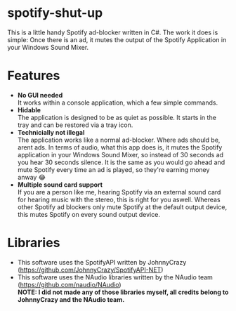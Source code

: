 # spotify-shut-up
This is a little handy Spotify ad-blocker written in C#. The work it does is simple: Once there is an ad, it mutes the output
of the Spotify Application in your Windows Sound Mixer.

# Features
 + **No GUI needed**   
   It works within a console application, which a few simple commands.   
 + **Hidable**  
   The application is designed to be as quiet as possible. It starts in the tray and can be restored via a tray icon.
 + **Technicially not illegal**   
   The application works like a normal ad-blocker. Where ads should be, arent ads. In terms of audio, what this app does is, it
   mutes the Spotify application in your Windows Sound Mixer, so instead of 30 seconds ad you hear 30 seconds silence. It is
   the same as you would go ahead and mute Spotify every time an ad is played, so they're earning money anway :joy:
 + **Multiple sound card support**   
   If you are a person like me, hearing Spotify via an external sound card for hearing music with the stereo, this is right
   for you aswell. Whereas other Spotify ad blockers only mute Spotify at the default output device, this mutes Spotify
   on every sound output device.
   
# Libraries
 + This software uses the SpotifyAPI written by JohnnyCrazy (https://github.com/JohnnyCrazy/SpotifyAPI-NET)   
 + This software uses the NAudio libraries written by the NAudio team (https://github.com/naudio/NAudio)   
 **NOTE: I did not made any of those libraries myself, all credits belong to JohnnyCrazy and the NAudio team.**
